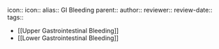 icon:: 
icon::
alias:: GI Bleeding
parent::
author::
reviewer::
review-date::
tags::

- [[Upper Gastrointestinal Bleeding]]
- [[Lower Gastrointestinal Bleeding]]